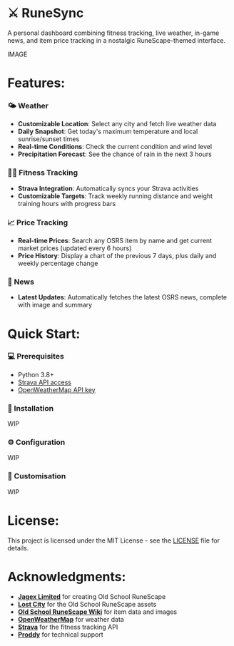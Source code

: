 # ⚔️ RuneSync
A personal dashboard combining fitness tracking, live weather, in-game news, and item price tracking in a nostalgic RuneScape-themed interface.

IMAGE

# Features:

### 🌤️ Weather
- **Customizable Location**: Select any city and fetch live weather data
- **Daily Snapshot**: Get today's maximum temperature and local sunrise/sunset times
- **Real-time Conditions**: Check the current condition and wind level
- **Precipitation Forecast**: See the chance of rain in the next 3 hours

### 🏃‍♂️ Fitness Tracking
- **Strava Integration**: Automatically syncs your Strava activities
- **Customizable Targets**: Track weekly running distance and weight training hours with progress bars

### 📈 Price Tracking
- **Real-time Prices**: Search any OSRS item by name and get current market prices (updated every 6 hours)
- **Price History**: Display a chart of the previous 7 days, plus daily and weekly percentage change


### 📰 News
- **Latest Updates**: Automatically fetches the latest OSRS news, complete with image and summary

# Quick Start:

### 💻 Prerequisites
- Python 3.8+
- [Strava API access](https://developers.strava.com/)
- [OpenWeatherMap API key](https://openweathermap.org/)

### 📁 Installation
WIP

### ⚙️ Configuration
WIP

### 🔧 Customisation
WIP

# License:
This project is licensed under the MIT License - see the [LICENSE](LICENSE) file for details.

# Acknowledgments:
- **[Jagex Limited](https://www.jagex.com/)** for creating Old School RuneScape
- **[Lost City](https://github.com/LostCityRS)** for the Old School RuneScape assets
- **[Old School RuneScape Wiki](https://oldschool.runescape.wiki/)** for item data and images
- **[OpenWeatherMap](https://openweathermap.org/)** for weather data
- **[Strava](https://developers.strava.com/)** for the fitness tracking API
- **[Proddy](https://github.com/hampo)** for technical support
